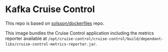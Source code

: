 # Kafka Cruise Control

This repo is based on [solsson/dockerfiles](https://github.com/solsson/dockerfiles) repo.

This image bundles the Cruise Control application including the metrics reporter available at `/opt/cruise-control/cruise-control/build/dependant-libs/cruise-control-metrics-reporter.jar`.

